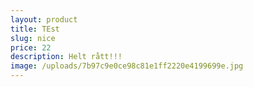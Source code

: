 ```yaml
---
layout: product
title: TEst
slug: nice
price: 22
description: Helt rått!!!
image: /uploads/7b97c9e0ce98c81e1ff2220e4199699e.jpg
---
```

